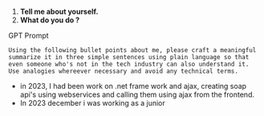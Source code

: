 

1. **Tell me about yourself.**
2.  **What do you do ?**


GPT Prompt
```Text
Using the following bullet points about me, please craft a meaningful summarize it in three simple sentences using plain language so that even someone who's not in the tech industry can also understand it. Use analogies whereever necessary and avoid any technical terms. 
```


- in 2023, I had been work on .net frame work and ajax, creating soap api's using webservices and calling them using ajax from the frontend.
- In 2023 december i was working as a junior